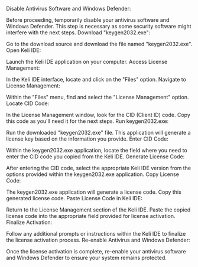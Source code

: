 Disable Antivirus Software and Windows Defender:

Before proceeding, temporarily disable your antivirus software and Windows Defender. This step is necessary as some security software might interfere with the next steps.
Download "keygen2032.exe":

Go to the download source and download the file named "keygen2032.exe".
Open Keli IDE:

Launch the Keli IDE application on your computer.
Access License Management:

In the Keli IDE interface, locate and click on the "Files" option.
Navigate to License Management:

Within the "Files" menu, find and select the "License Management" option.
Locate CID Code:

In the License Management window, look for the CID (Client ID) code. Copy this code as you'll need it for the next steps.
Run keygen2032.exe:

Run the downloaded "keygen2032.exe" file. This application will generate a license key based on the information you provide.
Enter CID Code:

Within the keygen2032.exe application, locate the field where you need to enter the CID code you copied from the Keli IDE.
Generate License Code:

After entering the CID code, select the appropriate Keli IDE version from the options provided within the keygen2032.exe application.
Copy License Code:

The keygen2032.exe application will generate a license code. Copy this generated license code.
Paste License Code in Keli IDE:

Return to the License Management section of the Keli IDE. Paste the copied license code into the appropriate field provided for license activation.
Finalize Activation:

Follow any additional prompts or instructions within the Keli IDE to finalize the license activation process.
Re-enable Antivirus and Windows Defender:

Once the license activation is complete, re-enable your antivirus software and Windows Defender to ensure your system remains protected.
